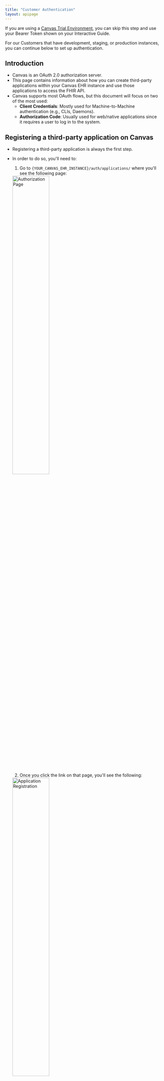 ```yaml
---
title: "Customer Authentication"
layout: apipage
---
```

If you are using a [Canvas Trial Environment](/guides/sandbox), you can skip this step and use your Bearer Token shown on your Interactive Guide.

For our Customers that have development, staging, or production instances, you can continue below to set up authentication.

## Introduction

- Canvas is an OAuth 2.0 authorization server.
- This page contains information about how you can create third-party applications within your Canvas EHR instance and use those applications to access the FHIR API.
- Canvas supports most OAuth flows, but this document will focus on two of the most used:
  - **Client Credentials**: Mostly used for Machine-to-Machine authentication (e.g., CLIs, Daemons).
  - **Authorization Code**: Usually used for web/native applications since it requires a user to log in to the system.

## Registering a third-party application on Canvas

- Registering a third-party application is always the first step.
- In order to do so, you'll need to:
  1. Go to `{YOUR_CANVAS_EHR_INSTANCE}/auth/applications/` where you'll see the following page:
  <img src="https://files.readme.io/ed67823-Screenshot_2021-10-26_at_16.22.31.png" alt="Authorization Page" style="width: 50%;" />


  2. Once you click the link on that page, you'll see the following:
  <img src="https://files.readme.io/8b49344-Screenshot_2021-10-26_at_16.24.01.png" alt="Application Registration" style="width: 50%;" />


  - You'll need to set a name for the app, set the `Client type` to `Confidential`, choose one of the `Authorization grant types`, and set the `Redirect URIs` if needed. Leave the `Algorithm` at `No OIDC support` for now.
  - Here's how it should look if you created a new "Test Application" with the `client-credentials` grant type:
<img src="https://files.readme.io/6190a01-Screenshot_2021-10-26_at_16.26.59.png" alt="Application Example" style="width: 50%;" />

  - That's it. Take note of your `Client ID` and `Client Secret`, and proceed to the section related to the `Authorization Grant Type` you chose.

## Client Credentials

- The Client Credentials flow assumes that everyone involved is capable of securely storing the `Client ID` and `Client Secret`.
- In order to get a token, you just need to:

```shell
curl --request POST '{YOUR_CANVAS_EHR_INSTANCE}/auth/token/' \
--header 'Content-Type: application/x-www-form-urlencoded' \
--data-urlencode 'grant_type=client_credentials' \
--data-urlencode 'client_id={YOUR_CLIENT_ID}' \
--data-urlencode 'client_secret={YOUR_CLIENT_SECRET}'
```

and you'll get back a JSON which will contain an `access_token` that'll be valid for 10 hours.

## Authorization Code

The Authorization Code flow has a lot more steps to ensure a user of the Canvas EHR explicitly approves the token request. It's also typically used by web/mobile applications, due to the need for requiring explicit permission from a user logged into the Canvas EHR.

The basic steps are:
* The application opens a browser to the Canvas EHR instance.
* The logged-in user sees the authorization prompt and approves the request.
* The user is redirected back to the `redirect_url` with an authorization code in the query string.
* The application exchanges the authorization code for an access token.

Note that if you use this Flow, you will need to add redirect URIs when creating an application. That's the URI that will receive the authorization code.

If you're using Postman, you can do this flow automatically by going to the `Authorization` tab on the request you're using and set the type to `OAuth 2.0` and set the parameters like in the following image:

<img src="https://files.readme.io/4cafddd-Screenshot_2021-10-26_at_18.41.58.png" alt="Postman Authorization" style="width: 80%;" />

Caveat: Your application needs to set `https://oauth.pstmn.io/v1/callback` as the redirect URI.

After you press "Get New Access Token," you'll be redirected to your Canvas EHR instance to accept the request, and once you do, you'll get a new access token in Postman (that you can use wherever).

If you want to do the flow manually, then the steps are as follows:

1. On your browser, open `{YOUR_CANVAS_EHR_INSTANCE}/auth/authorize/?response_type=code&client_id={CLIENT_ID}&scope={LIST_OF_SCOPES}&redirect_uri={REDIRECT_URI_AS_DEFINED_ON_THE_APPLICATION}`. This will prompt the logged-in user to authorize the Application. Upon authorization, the flow will redirect to the {REDIRECT_URI_AS_DEFINED_ON_THE_APPLICATION} with a code on the query string. You'll need that code next.

2. Now you need to exchange the code received in the previous step for an access token. For that, run the following:

```shell
curl --request POST '{YOUR_CANVAS_EHR_INSTANCE}/auth/token/' \
--header 'Content-Type: application/x-www-form-urlencoded' \
--data-urlencode 'grant_type=authorization_code' \
--data-urlencode 'client_id={CLIENT_ID}' \
--data-urlencode 'client_secret={CLIENT_SECRET}' \
--data-urlencode 'redirect_uri={REDIRECT_URI_AS_DEFINED_ON_THE_APPLICATION}' \
--data-urlencode 'code={CODE_FROM_PREVIOUS_STEP}'
```

And you'll get back an access token JSON that looks like the following:

```json
{
  "access_token": "AN ACCESS TOKEN",
  "expires_in": 36000,
  "token_type": "Bearer",
  "scope": "List of accepted scopes here",
  "refresh_token": "A REFRESH TOKEN"
}
```

Notice the refresh token there, which doesn't exist for the Client Credentials flow.

Since the `code` granted when the user authorizes the application is very short-lived, the refresh token allows for seamless revalidation of a token. This refresh token never expires but can only be used once. In order to request a new token, you need to issue the following request:

```shell
curl --request POST '{YOUR_CANVAS_EHR_INSTANCE}/auth/token/' \
--header 'Content-Type: application/x-www-form-urlencoded' \
--data-urlencode 'grant_type=refresh_token' \
--data-urlencode 'client_id={CLIENT_ID}' \
--data-urlencode 'client_secret={CLIENT_SECRET}' \
--data-urlencode 'redirect_uri={REDIRECT_URI_AS_DEFINED_ON_THE_APPLICATION}' \
--data-urlencode 'refresh_token={REFRESH_TOKEN}'
```
and you'll get a brand new access token.

## Scopes

Scopes are useful to prevent access to unwanted parts of the API. If you're using the Client Credentials Flow, Scopes are optional, and if omitted, you'll have full access to the FHIR API. Be mindful of that.

If you're using the Authorization Code Flow, you need to pass scopes as part of your first request to get an authorization code. These scopes follow the [Clinical Scope Syntax](https://www.hl7.org/fhir/smart-app-launch/scopes-and-launch-context.html#clinical-scope-syntax) set by HL7.

Since Canvas currently works on a User level (e.g., the logged-in user isn't a Patient), the most relevant scopes can be found [here](https://www.hl7.org/fhir/smart-app-launch/scopes-and-launch-context.html#user-level-scopes).

In short, they have the form: `user/resourceType.(read|write|*)`, where `resourceType` can be one of the supported resources (e.g., `Patient, Practitioner, etc) or a wildcard `*`.

## Additional reading
- [Authentication Best Practices](/api/authentication-best-practices)
